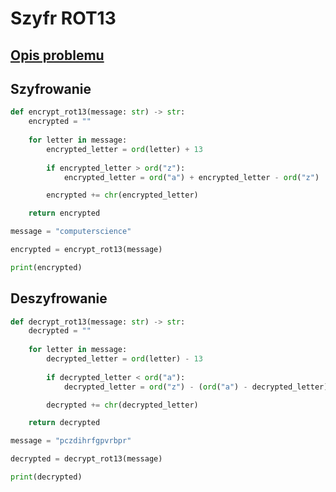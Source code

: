 # Szyfr ROT13

## [Opis problemu](../../../../algorithms/cryptography/symmetric/rot13.md)

## Szyfrowanie

```python linenums="1"
def encrypt_rot13(message: str) -> str:
    encrypted = ""
    
    for letter in message:
        encrypted_letter = ord(letter) + 13
        
        if encrypted_letter > ord("z"):
            encrypted_letter = ord("a") + encrypted_letter - ord("z")

        encrypted += chr(encrypted_letter)

    return encrypted

message = "computerscience"

encrypted = encrypt_rot13(message)

print(encrypted)
```

## Deszyfrowanie

```python linenums="1"
def decrypt_rot13(message: str) -> str:
    decrypted = ""
    
    for letter in message:
        decrypted_letter = ord(letter) - 13
        
        if decrypted_letter < ord("a"):
            decrypted_letter = ord("z") - (ord("a") - decrypted_letter)

        decrypted += chr(decrypted_letter)

    return decrypted

message = "pczdihrfgpvrbpr"

decrypted = decrypt_rot13(message)

print(decrypted)
```
